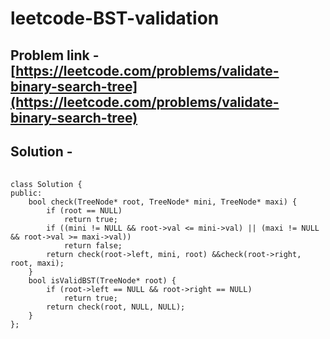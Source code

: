 # leetcode-BST-validation

## Problem link - [https://leetcode.com/problems/validate-binary-search-tree](https://leetcode.com/problems/validate-binary-search-tree)

## Solution - 
<pre>
        <code>
class Solution {
public:
    bool check(TreeNode* root, TreeNode* mini, TreeNode* maxi) {
        if (root == NULL)
            return true;
        if ((mini != NULL && root->val <= mini->val) || (maxi != NULL && root->val >= maxi->val))
            return false;
        return check(root->left, mini, root) &&check(root->right, root, maxi);  
    }
    bool isValidBST(TreeNode* root) {
        if (root->left == NULL && root->right == NULL)
            return true;        
        return check(root, NULL, NULL); 
    }
};
        </code>
</pre>
